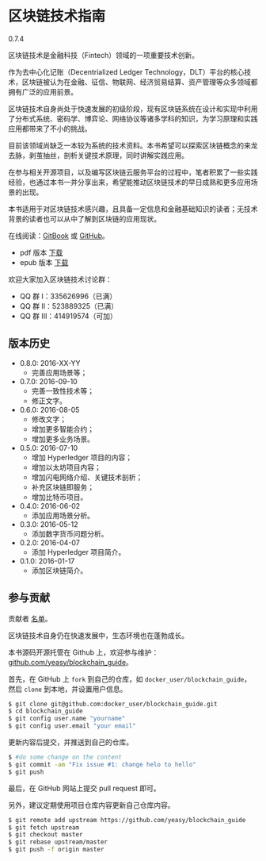 
# 区块链技术指南
0.7.4

区块链技术是金融科技（Fintech）领域的一项重要技术创新。

作为去中心化记账（Decentrialized Ledger Technology，DLT）平台的核心技术，区块链被认为在金融、征信、物联网、经济贸易结算、资产管理等众多领域都拥有广泛的应用前景。

区块链技术自身尚处于快速发展的初级阶段，现有区块链系统在设计和实现中利用了分布式系统、密码学、博弈论、网络协议等诸多学科的知识，为学习原理和实践应用都带来了不小的挑战。

目前该领域尚缺乏一本较为系统的技术资料。本书希望可以探索区块链概念的来龙去脉，剥茧抽丝，剖析关键技术原理，同时讲解实践应用。

在参与相关开源项目，以及编写区块链云服务平台的过程中，笔者积累了一些实践经验，也通过本书一并分享出来，希望能推动区块链技术的早日成熟和更多应用场景的出现。

本书适用于对区块链技术感兴趣，且具备一定信息和金融基础知识的读者；无技术背景的读者也可以从中了解到区块链的应用现状。

在线阅读：[GitBook](https://www.gitbook.com/book/yeasy/blockchain_guide) 或 [GitHub](https://github.com/yeasy/blockchain_guide/blob/master/SUMMARY.md)。

* pdf 版本 [下载](https://www.gitbook.com/download/pdf/book/yeasy/blockchain_guide)
* epub 版本 [下载](https://www.gitbook.com/download/epub/book/yeasy/blockchain_guide)

欢迎大家加入区块链技术讨论群：

* QQ 群   I：335626996（已满）
* QQ 群  II：523889325（已满）
* QQ 群 III：414919574（可加）

## 版本历史

* 0.8.0: 2016-XX-YY
  * 完善应用场景等；
* 0.7.0: 2016-09-10
  * 完善一致性技术等；
  * 修正文字。
* 0.6.0: 2016-08-05
  * 修改文字；
  * 增加更多智能合约；
  * 增加更多业务场景。
* 0.5.0: 2016-07-10
  * 增加 Hyperledger 项目的内容；
  * 增加以太坊项目内容；
  * 增加闪电网络介绍、关键技术剖析；
  * 补充区块链即服务；
  * 增加比特币项目。
* 0.4.0: 2016-06-02
    * 添加应用场景分析。
* 0.3.0: 2016-05-12
    * 添加数字货币问题分析。
* 0.2.0: 2016-04-07
    * 添加 Hyperledger 项目简介。
* 0.1.0: 2016-01-17
    * 添加区块链简介。

## 参与贡献
贡献者 [名单](https://github.com/yeasy/blockchain_guide/graphs/contributors)。

区块链技术自身仍在快速发展中，生态环境也在蓬勃成长。

本书源码开源托管在 Github 上，欢迎参与维护：[github.com/yeasy/blockchain_guide](https://github.com/yeasy/blockchain_guide)。

首先，在 GitHub 上 `fork` 到自己的仓库，如 `docker_user/blockchain_guide`，然后 `clone` 到本地，并设置用户信息。

```sh
$ git clone git@github.com:docker_user/blockchain_guide.git
$ cd blockchain_guide
$ git config user.name "yourname"
$ git config user.email "your email"
```

更新内容后提交，并推送到自己的仓库。

```sh
$ #do some change on the content
$ git commit -am "Fix issue #1: change helo to hello"
$ git push
```

最后，在 GitHub 网站上提交 pull request 即可。

另外，建议定期使用项目仓库内容更新自己仓库内容。
```sh
$ git remote add upstream https://github.com/yeasy/blockchain_guide
$ git fetch upstream
$ git checkout master
$ git rebase upstream/master
$ git push -f origin master
```
